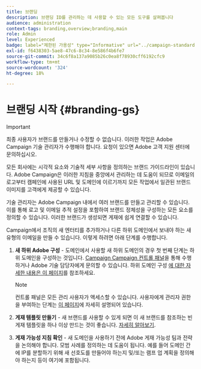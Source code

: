 ```yaml
---
title: 브랜딩
description: 브랜딩 ID를 관리하는 데 사용할 수 있는 모든 도구를 살펴봅니다
audience: administration
context-tags: branding,overview;branding,main
role: Admin
level: Experienced
badge: label="제한된 가용성" type="Informative" url="../campaign-standard-migration-home.md" tooltip="마이그레이션된 사용자 Campaign Standard으로 제한됨"
exl-id: f6438303-5ae8-47c6-8c34-8e586f4b6fe7
source-git-commit: 34c6f8a137a9085b26c0ea8f78930cff6192cfc9
workflow-type: tm+mt
source-wordcount: '324'
ht-degree: 18%

---
```


# 브랜딩 시작 {#branding-gs}

>[!IMPORTANT]
>
>최종 사용자가 브랜드를 만들거나 수정할 수 없습니다. 이러한 작업은 Adobe Campaign 기술 관리자가 수행해야 합니다. 요청이 있으면 Adobe 고객 지원 센터에 문의하십시오.

모든 회사에는 시각적 요소와 기술적 세부 사항을 정의하는 브랜드 가이드라인이 있습니다. Adobe Campaign은 이러한 지침을 중앙에서 관리하는 데 도움이 되므로 이메일의 로고부터 캠페인에 사용된 URL 및 도메인에 이르기까지 모든 작업에서 일관된 브랜드 이미지를 고객에게 제공할 수 있습니다.

기술 관리자는 Adobe Campaign 내에서 여러 브랜드를 만들고 관리할 수 있습니다. 이를 통해 로고 및 이메일 추적 설정을 포함하여 브랜드 정체성을 구성하는 모든 요소를 정의할 수 있습니다. 이러한 브랜드가 생성되면 게재에 쉽게 연결할 수 있습니다.

Campaign에서 조직의 새 엔터티를 추가하거나 다른 하위 도메인에서 보내야 하는 새 유형의 이메일을 만들 수 있습니다. 이렇게 하려면 아래 단계를 수행합니다.

1. **새 하위 Adobe 구성** - 도메인에서 사용할 새 하위 도메인의 경우 첫 번째 단계는 하위 도메인을 구성하는 것입니다. [Campaign Campaign 컨트롤 패널](https://experienceleague.adobe.com/docs/control-panel/using/subdomains-and-certificates/subdomains-branding.html?lang=ko)을 통해 수행하거나 Adobe 기술 담당자에게 문의할 수 있습니다. 하위 도메인 구성 [에 대한 자세한 내용은 이 페이지](https://experienceleague.adobe.com/ko/docs/deliverability-learn/deliverability-best-practice-guide/additional-resources/campaign/ac-domain-name-setup)를 참조하세요.

   >[!NOTE]
   >
   >컨트롤 패널은 모든 관리 사용자가 액세스할 수 있습니다. 사용자에게 관리자 권한을 부여하는 단계는 [이 페이지](https://experienceleague.adobe.com/docs/control-panel/using/discover-control-panel/managing-permissions.html?lang=ko#discover-control-panel)에 자세히 설명되어 있습니다.

1. **게재 템플릿 만들기** - 새 브랜드를 사용할 수 있게 되면 이 새 브랜드를 참조하는 빈 게재 템플릿을 하나 이상 만드는 것이 좋습니다. [자세히 알아보기](branding-assign.md).

1. **게재 가능성 지침 확인** - 새 도메인을 사용하기 전에 Adobe 게재 가능성 팀과 전략을 논의해야 합니다. 모범 사례를 정의하는 데 도움이 됩니다. 예를 들어 도메인 간에 IP를 분할하기 위해 새 선호도를 만들어야 하는지 및/또는 램프 업 계획을 정의해야 하는지 등이 여기에 포함됩니다.
